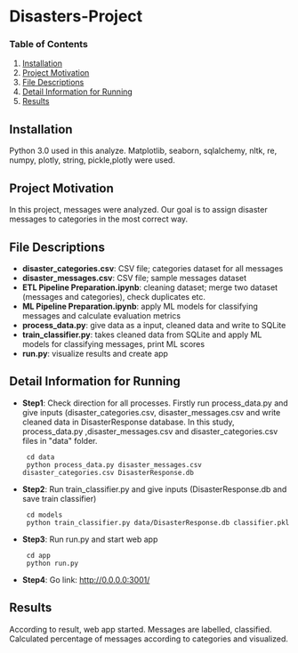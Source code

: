 # Disasters-Project


### Table of Contents

1. [Installation](#installation)
2. [Project Motivation](#motivation)
3. [File Descriptions](#files)
4. [Detail Information for Running](#running)
4. [Results](#results)

## Installation <a name="installation"></a>

Python 3.0 used in this analyze. Matplotlib, seaborn, sqlalchemy, nltk, re, numpy, plotly, string, pickle,plotly were used.


## Project Motivation<a name="motivation"></a>
In this project,  messages were analyzed. Our goal is to assign disaster messages to categories in the most correct way.


## File Descriptions <a name="files"></a>
* **disaster_categories.csv**: CSV file; categories dataset for all messages
* **disaster_messages.csv**: CSV file; sample messages dataset
* **ETL Pipeline Preparation.ipynb**: cleaning dataset; merge two dataset (messages and categories), check duplicates etc. 
* **ML Pipeline Preparation.ipynb**: apply ML models for classifying messages and calculate evaluation metrics 
* **process_data.py**: give data as a input, cleaned data and write to SQLite
* **train_classifier.py**: takes cleaned data from SQLite and apply ML models for classifying messages, print ML scores
* **run.py**: visualize results and create app



## Detail Information for Running <a name="running"></a>

* **Step1**: Check direction for all processes. Firstly run process_data.py and give inputs (disaster_categories.csv, disaster_messages.csv and write cleaned data in DisasterResponse database. In this study, process_data.py ,disaster_messages.csv and disaster_categories.csv files in "data" folder.

       cd data
       python process_data.py disaster_messages.csv disaster_categories.csv DisasterResponse.db

* **Step2**: Run train_classifier.py and give inputs (DisasterResponse.db and save train classifier)

       cd models
       python train_classifier.py data/DisasterResponse.db classifier.pkl

* **Step3**: Run run.py and start web app

       cd app
       python run.py
       
* **Step4**: Go link: http://0.0.0.0:3001/



## Results<a name="results"></a>
According to result, web app started. Messages are labelled, classified. Calculated percentage of messages according to categories and visualized. 

